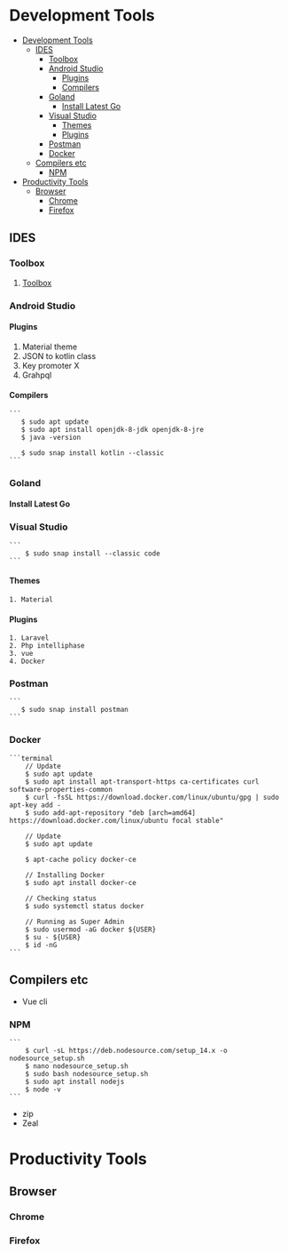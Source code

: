 # Development Tools

- [Development Tools](#development-tools)
  - [IDES](#ides)
    - [Toolbox](#toolbox)
    - [Android Studio](#android-studio)
      - [Plugins](#plugins)
      - [Compilers](#compilers)
    - [Goland](#goland)
      - [Install Latest Go](#install-latest-go)
    - [Visual Studio](#visual-studio)
      - [Themes](#themes)
      - [Plugins](#plugins-1)
    - [Postman](#postman)
    - [Docker](#docker)
  - [Compilers etc](#compilers-etc)
    - [NPM](#npm)
- [Productivity Tools](#productivity-tools)
  - [Browser](#browser)
    - [Chrome](#chrome)
    - [Firefox](#firefox)
  
<!-- These  are integrated  development  -->

## IDES

### Toolbox
   1. [Toolbox](https://www.jetbrains.com/toolbox-app/)

### Android Studio
#### Plugins
   1. Material theme
   2. JSON to kotlin class
   3. Key promoter X
   4. Grahpql

#### Compilers 
    ```
       $ sudo apt update
       $ sudo apt install openjdk-8-jdk openjdk-8-jre
       $ java -version

       $ sudo snap install kotlin --classic
    ```

### Goland

#### Install Latest Go

### Visual Studio
    ```
        $ sudo snap install --classic code
    ```
#### Themes
    1. Material  
#### Plugins
    1. Laravel
    2. Php intelliphase 
    3. vue
    4. Docker

### Postman
    ```
       $ sudo snap install postman
    ```

### Docker
    ```terminal
        // Update
        $ sudo apt update
        $ sudo apt install apt-transport-https ca-certificates curl software-properties-common
        $ curl -fsSL https://download.docker.com/linux/ubuntu/gpg | sudo apt-key add -
        $ sudo add-apt-repository "deb [arch=amd64] https://download.docker.com/linux/ubuntu focal stable"

        // Update
        $ sudo apt update

        $ apt-cache policy docker-ce

        // Installing Docker
        $ sudo apt install docker-ce

        // Checking status
        $ sudo systemctl status docker

        // Running as Super Admin
        $ sudo usermod -aG docker ${USER}
        $ su - ${USER}
        $ id -nG
    ```

<!--  -->
## Compilers etc
- Vue cli
### NPM
    ```
        $ curl -sL https://deb.nodesource.com/setup_14.x -o nodesource_setup.sh
        $ nano nodesource_setup.sh
        $ sudo bash nodesource_setup.sh
        $ sudo apt install nodejs
        $ node -v
    ```
- zip
- Zeal

<!--  -->

# Productivity Tools

## Browser

### Chrome
### Firefox



